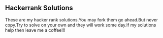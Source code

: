 Hackerrank Solutions
---------------------

These are my hacker rank solutions.You may fork them go ahead.But never copy.Try to solve on your own and they will work some day.If my solutions help then leave me a coffee!!!